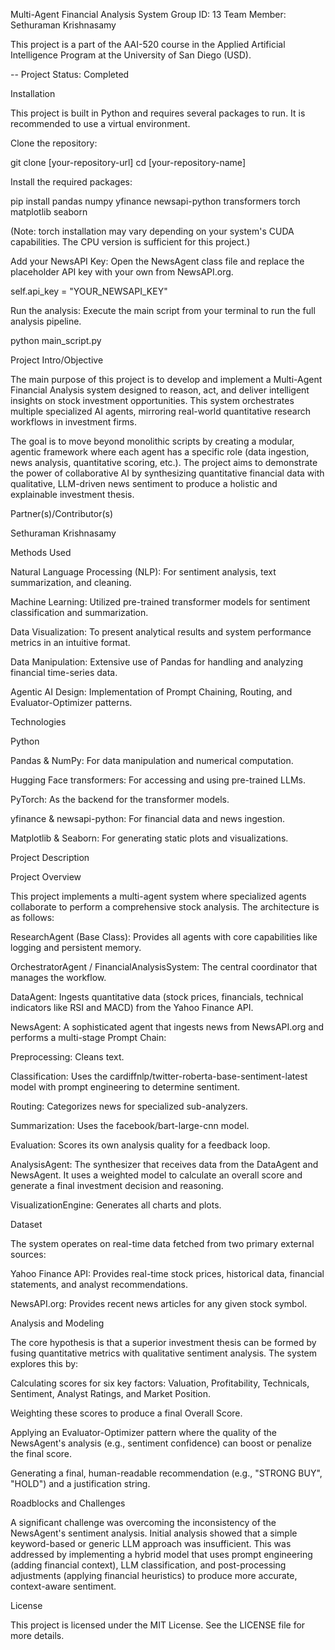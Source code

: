 Multi-Agent Financial Analysis System
Group ID: 13
Team Member: Sethuraman Krishnasamy

This project is a part of the AAI-520 course in the Applied Artificial Intelligence Program at the University of San Diego (USD).

-- Project Status: Completed

Installation

This project is built in Python and requires several packages to run. It is recommended to use a virtual environment.

Clone the repository:

git clone [your-repository-url]
cd [your-repository-name]


Install the required packages:

pip install pandas numpy yfinance newsapi-python transformers torch matplotlib seaborn


(Note: torch installation may vary depending on your system's CUDA capabilities. The CPU version is sufficient for this project.)

Add your NewsAPI Key:
Open the NewsAgent class file and replace the placeholder API key with your own from NewsAPI.org.

self.api_key = "YOUR_NEWSAPI_KEY"


Run the analysis:
Execute the main script from your terminal to run the full analysis pipeline.

python main_script.py


Project Intro/Objective

The main purpose of this project is to develop and implement a Multi-Agent Financial Analysis system designed to reason, act, and deliver intelligent insights on stock investment opportunities. This system orchestrates multiple specialized AI agents, mirroring real-world quantitative research workflows in investment firms.

The goal is to move beyond monolithic scripts by creating a modular, agentic framework where each agent has a specific role (data ingestion, news analysis, quantitative scoring, etc.). The project aims to demonstrate the power of collaborative AI by synthesizing quantitative financial data with qualitative, LLM-driven news sentiment to produce a holistic and explainable investment thesis.

Partner(s)/Contributor(s)

Sethuraman Krishnasamy

Methods Used

Natural Language Processing (NLP): For sentiment analysis, text summarization, and cleaning.

Machine Learning: Utilized pre-trained transformer models for sentiment classification and summarization.

Data Visualization: To present analytical results and system performance metrics in an intuitive format.

Data Manipulation: Extensive use of Pandas for handling and analyzing financial time-series data.

Agentic AI Design: Implementation of Prompt Chaining, Routing, and Evaluator-Optimizer patterns.

Technologies

Python

Pandas & NumPy: For data manipulation and numerical computation.

Hugging Face transformers: For accessing and using pre-trained LLMs.

PyTorch: As the backend for the transformer models.

yfinance & newsapi-python: For financial data and news ingestion.

Matplotlib & Seaborn: For generating static plots and visualizations.

Project Description

Project Overview

This project implements a multi-agent system where specialized agents collaborate to perform a comprehensive stock analysis. The architecture is as follows:

ResearchAgent (Base Class): Provides all agents with core capabilities like logging and persistent memory.

OrchestratorAgent / FinancialAnalysisSystem: The central coordinator that manages the workflow.

DataAgent: Ingests quantitative data (stock prices, financials, technical indicators like RSI and MACD) from the Yahoo Finance API.

NewsAgent: A sophisticated agent that ingests news from NewsAPI.org and performs a multi-stage Prompt Chain:

Preprocessing: Cleans text.

Classification: Uses the cardiffnlp/twitter-roberta-base-sentiment-latest model with prompt engineering to determine sentiment.

Routing: Categorizes news for specialized sub-analyzers.

Summarization: Uses the facebook/bart-large-cnn model.

Evaluation: Scores its own analysis quality for a feedback loop.

AnalysisAgent: The synthesizer that receives data from the DataAgent and NewsAgent. It uses a weighted model to calculate an overall score and generate a final investment decision and reasoning.

VisualizationEngine: Generates all charts and plots.

Dataset

The system operates on real-time data fetched from two primary external sources:

Yahoo Finance API: Provides real-time stock prices, historical data, financial statements, and analyst recommendations.

NewsAPI.org: Provides recent news articles for any given stock symbol.

Analysis and Modeling

The core hypothesis is that a superior investment thesis can be formed by fusing quantitative metrics with qualitative sentiment analysis. The system explores this by:

Calculating scores for six key factors: Valuation, Profitability, Technicals, Sentiment, Analyst Ratings, and Market Position.

Weighting these scores to produce a final Overall Score.

Applying an Evaluator-Optimizer pattern where the quality of the NewsAgent's analysis (e.g., sentiment confidence) can boost or penalize the final score.

Generating a final, human-readable recommendation (e.g., "STRONG BUY", "HOLD") and a justification string.

Roadblocks and Challenges

A significant challenge was overcoming the inconsistency of the NewsAgent's sentiment analysis. Initial analysis showed that a simple keyword-based or generic LLM approach was insufficient. This was addressed by implementing a hybrid model that uses prompt engineering (adding financial context), LLM classification, and post-processing adjustments (applying financial heuristics) to produce more accurate, context-aware sentiment.

License

This project is licensed under the MIT License. See the LICENSE file for more details.

